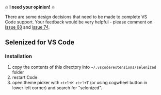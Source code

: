 🔥 **I need your opinion!** 🔥

There are some design decisions that need to be made to complete VS Code support.
Your feedback would be very helpful - please comment on
[issue 68](https://github.com/jan-warchol/selenized/issues/68) and
[issue 74](https://github.com/jan-warchol/selenized/issues/74).

Selenized for VS Code
---------------------

### Installation

1.  copy the contents of this directory into `~/.vscode/extensions/selenized`
    folder
1.  restart Code
1.  open theme picker with `ctrl+K ctrl+T` (or using cogwheel button in lower
    left corner) and search for "selenized".
